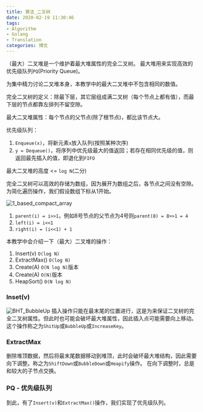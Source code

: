 ```yaml
---
title: 算法_二叉树
date: 2020-02-19 11:30:46
tags: 
- Algorithm
- Golang
- Translation
categories: 博文
---
```

（最大）二叉堆是一个维护着最大堆属性的完全二叉树。
最大堆用来实现高效的优先级队列`PQ`(Priority Queue)。

<!--more-->
为集中精力讨论二叉堆本身，本教学中的最大二叉堆中不包含相同的数值。

完全二叉树的定义：除最下层，其它层组成满二叉树（每个节点上都有值），而最下层的节点都靠左排列不留空隙。

最大二叉堆属性：每个节点的父节点(除了根节点)，都比该节点大。

优先级队列：
1. `Enqueue(x)`，将新元素`x`放入队列(按照某种次序)
2. `y = Dequeue()`，将序列中优先级最大的值返回；若存在相同优先级的值，则返回最先插入的值，即退化到`FIFO`

最大二叉堆的高度 <= `log N`(二分)

完全二叉树可以高效的存储为数组，因为展开为数组之后，各节点之间没有空隙。为简化遍历操作，我们假设数组下标从1开始。

![1_based_compact_array](/images/ds/1_based_compact_array.png)
1. `parent(i) = i>>1`，例如8号节点的父节点为4号则`parent(8) = 8>>1 = 4`
2. `left(i) = i<<1`
3. `right(i) = (i<<1) + 1`

本教学中会介绍一下（最大）二叉堆的操作：
1. Insert(v) `O(log N)`
2. ExtractMax() `O(log N)`
3. Create(A) `O(N log N)`版本
4. Create(A) `O(N)`版本
5. HeapSort() `O(N log N)`

### Inset(v)
![BHT_BubbleUp](/images/ds/BHT_BubbleUp.gif)
插入操作只能在最末尾的位置进行，这是为来保证二叉树的完全二叉树属性。但此时也可能会破坏最大堆属性，因此插入点可能需要向上移动。这个操作称之为`ShitUp`或`BubbleUp`或`IncreaseKey`。

### ExtractMax
删除堆顶数据，然后将最末尾数据移动到堆顶，此时会破坏最大堆结构，因此需要向下调整。称之为`ShiftDown`或`BubbleDown`或`Heapify`操作。
在向下调整时，总是和较大的子节点交换。

### PQ - 优先级队列
到此，有了`Insert(v)`和`ExtractMax()`操作，我们实现了优先级队列。
